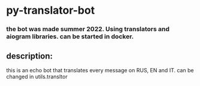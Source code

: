# py-translator-bot

### the bot was made summer 2022. Using translators and aiogram libraries. can be started in docker.
## description:
this is an echo bot that translates every message on RUS, EN and IT. can be changed in utils.transltor
